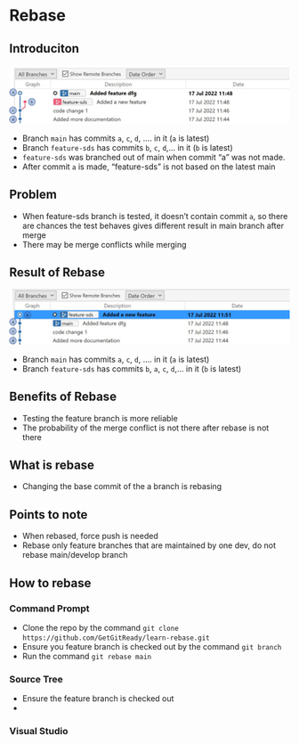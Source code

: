 # Rebase

## Introduciton

![image](before-rebase.jpg)
- Branch `main` has commits `a`, `c`, `d`, …. in it (`a` is latest)
- Branch `feature-sds` has commits `b`, `c`, `d`,… in it (`b` is latest)
- `feature-sds` was branched out of main when commit “a” was not made.
- After commit `a` is made, “feature-sds” is not based on the latest main

## Problem
- When feature-sds branch is tested, it doesn’t contain commit `a`, so there are chances the test behaves gives different result in main branch after merge
- There may be merge conflicts while merging 

## Result of Rebase
![image](after-rebase.png)
- Branch `main` has commits `a`, `c`, `d`, …. in it (`a` is latest)
- Branch `feature-sds` has commits `b`, `a`, `c`, `d`,… in it (`b` is latest)

## Benefits of Rebase
- Testing the feature branch is more reliable
- The probability of the merge conflict is not there after rebase is not there

## What is rebase
- Changing the base commit of the a branch is rebasing

## Points to note
- When rebased, force push is needed
- Rebase only feature branches that are maintained by one dev, do not rebase main/develop branch

## How to rebase

### Command Prompt
- Clone the repo by the command `git clone https://github.com/GetGitReady/learn-rebase.git`
- Ensure you feature branch is checked out by the command `git branch`
- Run the command `git rebase main`

### Source Tree
- Ensure the feature branch is checked out
- 


### Visual Studio

